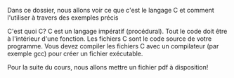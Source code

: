 Dans ce dossier, nous allons voir ce que c'est le langage C et comment l'utiliser à travers
des exemples précis

C'est quoi C?
C est un langage impératif (procédural).
Tout le code doit être à l'intérieur d'une fonction.
Les fichiers C sont le code source de votre programme.
Vous devez compiler les fichiers C avec un compilateur (par exemple gcc) pour créer un
fichier exécutable.

Pour la suite du cours, nous allons mettre un fichier pdf à disposition!
